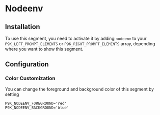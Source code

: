 # Nodeenv

## Installation

To use this segment, you need to activate it by adding `nodeenv` to your
`P9K_LEFT_PROMPT_ELEMENTS` or `P9K_RIGHT_PROMPT_ELEMENTS` array, depending
where you want to show this segment.

## Configuration

### Color Customization

You can change the foreground and background color of this segment by setting
```
P9K_NODEENV_FOREGROUND='red'
P9K_NODEENV_BACKGROUND='blue'
```